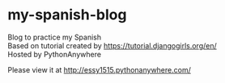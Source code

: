 # my-spanish-blog
Blog to practice my Spanish <br>
Based on tutorial created by https://tutorial.djangogirls.org/en/ <br>
Hosted by PythonAnywhere <br>

Please view it at http://essy1515.pythonanywhere.com/
